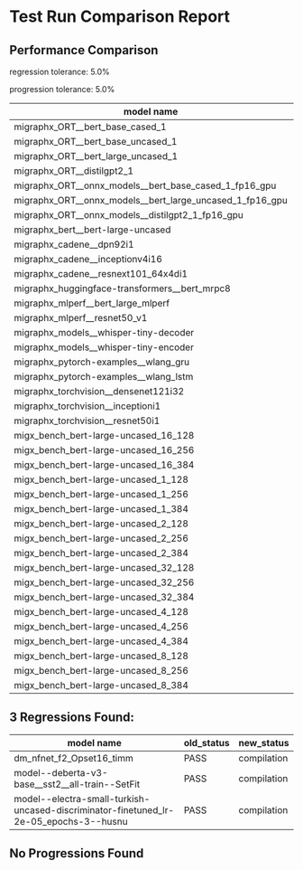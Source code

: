 # Test Run Comparison Report

## Performance Comparison

regression tolerance: 5.0%

progression tolerance: 5.0%

|model name|exit_status|analysis|old_time_ms|new_time_ms|change_ms|percent_change|
|---|---|---|---|---|---|---|
|migraphx_ORT__bert_base_cased_1|PASS|within tol|122.4784|122.0705|-0.4079|-0.33%|
|migraphx_ORT__bert_base_uncased_1|PASS|within tol|123.009|121.5853|-1.4237|-1.16%|
|migraphx_ORT__bert_large_uncased_1|PASS|within tol|538.0441|538.4295|0.3854|0.07%|
|migraphx_ORT__distilgpt2_1|PASS|within tol|69.0526|68.7585|-0.2941|-0.43%|
|migraphx_ORT__onnx_models__bert_base_cased_1_fp16_gpu|Numerics|within tol|66.1074|66.1425|0.0351|0.05%|
|migraphx_ORT__onnx_models__bert_large_uncased_1_fp16_gpu|Numerics|within tol|341.8764|340.0242|-1.8522|-0.54%|
|migraphx_ORT__onnx_models__distilgpt2_1_fp16_gpu|Numerics|within tol|34.7295|35.3301|0.6006|1.73%|
|migraphx_bert__bert-large-uncased|PASS|within tol|19.3713|18.9344|-0.4369|-2.26%|
|migraphx_cadene__dpn92i1|Numerics|within tol|3.7521|3.6304|-0.1216|-3.24%|
|migraphx_cadene__inceptionv4i16|Numerics|within tol|19.6837|19.3187|-0.365|-1.85%|
|migraphx_cadene__resnext101_64x4di1|Numerics|within tol|4.4283|4.3336|-0.0948|-2.14%|
|migraphx_huggingface-transformers__bert_mrpc8|PASS|within tol|7.0009|6.9463|-0.0546|-0.78%|
|migraphx_mlperf__bert_large_mlperf|PASS|progression|27.4835|24.5514|-2.9321|-10.67%|
|migraphx_mlperf__resnet50_v1|Numerics|within tol|13.9068|13.9664|0.0596|0.43%|
|migraphx_models__whisper-tiny-decoder|PASS|within tol|42.4763|41.6175|-0.8588|-2.02%|
|migraphx_models__whisper-tiny-encoder|Numerics|progression|110.5715|101.9236|-8.648|-7.82%|
|migraphx_pytorch-examples__wlang_gru|PASS|regression|16.6471|18.113|1.4659|8.81%|
|migraphx_pytorch-examples__wlang_lstm|PASS|progression|9.2801|7.5709|-1.7092|-18.42%|
|migraphx_torchvision__densenet121i32|Numerics|within tol|12.8366|12.9651|0.1285|1.0%|
|migraphx_torchvision__inceptioni1|Numerics|within tol|3.3034|3.379|0.0756|2.29%|
|migraphx_torchvision__resnet50i1|Numerics|within tol|2.2422|2.23|-0.0121|-0.54%|
|migx_bench_bert-large-uncased_16_128|PASS|progression|27.5501|26.0335|-1.5166|-5.5%|
|migx_bench_bert-large-uncased_16_256|PASS|within tol|39.1055|37.8325|-1.273|-3.26%|
|migx_bench_bert-large-uncased_16_384|Numerics|within tol|56.5943|56.501|-0.0933|-0.16%|
|migx_bench_bert-large-uncased_1_128|PASS|within tol|12.4486|12.2055|-0.2431|-1.95%|
|migx_bench_bert-large-uncased_1_256|PASS|within tol|12.5206|12.3175|-0.2031|-1.62%|
|migx_bench_bert-large-uncased_1_384|PASS|within tol|19.3457|18.9042|-0.4415|-2.28%|
|migx_bench_bert-large-uncased_2_128|PASS|within tol|12.917|12.5372|-0.3797|-2.94%|
|migx_bench_bert-large-uncased_2_256|PASS|within tol|19.4865|18.881|-0.6055|-3.11%|
|migx_bench_bert-large-uncased_2_384|PASS|within tol|20.2543|19.6427|-0.6116|-3.02%|
|migx_bench_bert-large-uncased_32_128|PASS|within tol|37.8903|37.0789|-0.8114|-2.14%|
|migx_bench_bert-large-uncased_32_256|PASS|within tol|72.5925|71.7216|-0.8709|-1.2%|
|migx_bench_bert-large-uncased_32_384|Numerics|within tol|112.4011|116.2524|3.8513|3.43%|
|migx_bench_bert-large-uncased_4_128|PASS|within tol|19.5419|19.1447|-0.3972|-2.03%|
|migx_bench_bert-large-uncased_4_256|PASS|within tol|20.8988|19.9044|-0.9945|-4.76%|
|migx_bench_bert-large-uncased_4_384|PASS|progression|24.3464|23.0896|-1.2568|-5.16%|
|migx_bench_bert-large-uncased_8_128|PASS|within tol|21.0114|20.0284|-0.983|-4.68%|
|migx_bench_bert-large-uncased_8_256|PASS|progression|28.0034|26.4493|-1.5541|-5.55%|
|migx_bench_bert-large-uncased_8_384|PASS|progression|34.6307|32.4774|-2.1532|-6.22%|

## 3 Regressions Found:

|model name|old_status|new_status|
|---|---|---|
|dm_nfnet_f2_Opset16_timm|PASS|compilation|
|model--deberta-v3-base__sst2__all-train--SetFit|PASS|compilation|
|model--electra-small-turkish-uncased-discriminator-finetuned_lr-2e-05_epochs-3--husnu|PASS|compilation|

## No Progressions Found

